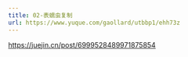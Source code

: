 ```yaml
---
title: 02-表蠕虫复制
url: https://www.yuque.com/gaollard/utbbp1/ehh73z
---
```


<https://juejin.cn/post/6999528489971875854>
